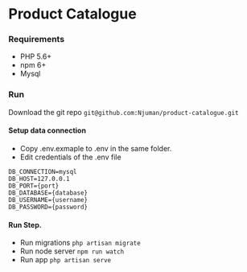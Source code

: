# Product Catalogue

### Requirements

- PHP 5.6+
- npm 6+
- Mysql

### Run

Download the git repo 
`git@github.com:Njuman/product-catalogue.git`

#### Setup data connection
- Copy .env.exmaple to .env in the same folder.
- Edit credentials of the .env file

```
DB_CONNECTION=mysql
DB_HOST=127.0.0.1
DB_PORT={port}
DB_DATABASE={database}
DB_USERNAME={username}
DB_PASSWORD={password}
```

#### Run Step.
- Run migrations `php artisan migrate`
- Run node server `npm run watch`
- Run app `php artisan serve`
